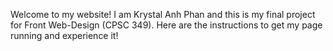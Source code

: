 Welcome to my website! I am Krystal Anh Phan and this is my final project for Front Web-Design (CPSC 349). 
Here are the instructions to get my page running and experience it!

